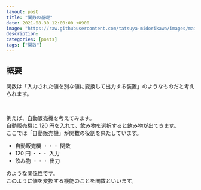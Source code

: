 ```yaml
---
layout: post
title: "関数の基礎"
date: 2021-08-30 12:00:00 +0900
image: "https://raw.githubusercontent.com/tatsuya-midorikawa/images/main/fsdoc-jp/common/fs-octcat.png"
description: 
categories: [posts]
tags: ["関数"]
---
```


## 概要  

関数は「入力された値を別な値に変換して出力する装置」のようなものだと考えられます。  

<br>

例えば、自動販売機を考えてみます。  
自動販売機に 120 円を入れて、飲み物を選択すると飲み物が出てきます。  
ここでは「自動販売機」が関数の役割を果たしています。  

- 自動販売機 ・・・ 関数
- 120 円 ・・・ 入力
- 飲み物 ・・・ 出力

のような関係性です。  
このように値を変換する機能のことを関数といいます。  

<br>

